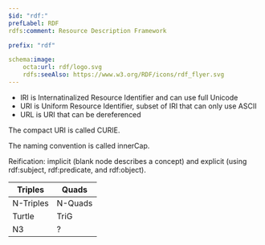 ```yaml
---
$id: "rdf:"
prefLabel: RDF
rdfs:comment: Resource Description Framework

prefix: "rdf"

schema:image:
    octa:url: rdf/logo.svg
    rdfs:seeAlso: https://www.w3.org/RDF/icons/rdf_flyer.svg
---
```


- IRI is Internatinalized Resource Identifier and can use full Unicode
- URI is Uniform Resource Identifier, subset of IRI that can only use ASCII
- URL is URI that can be dereferenced

The compact URI is called CURIE.

The naming convention is called innerCap.

Reification: implicit (blank node describes a concept) and explicit (using rdf:subject, rdf:predicate, and rdf:object).

| Triples | Quads |
| ---     | ---   |
| N-Triples | N-Quads |
| Turtle    | TriG    |
| N3        | ?       |
